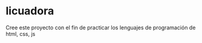 # licuadora
Cree este proyecto con el fin de practicar los lenguajes de programación de html, css, js
